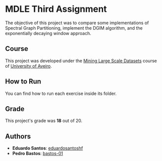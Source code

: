 # MDLE Third Assignment

The objective of this project was to compare some implementations of Spectral Graph Partitioning, implement the DGIM algorithm, and the exponentially decaying window approach.

## Course
This project was developed under the [Mining Large Scale Datasets](https://www.ua.pt/en/uc/14536) course of [University of Aveiro](https://www.ua.pt/).

## How to Run

You can find how to run each exercise inside its folder.

## Grade 
This project's grade was **18** out of 20.

## Authors
* **Eduardo Santos**: [eduardosantoshf](https://github.com/eduardosantoshf)
* **Pedro Bastos**: [bastos-01](https://github.com/bastos-01)